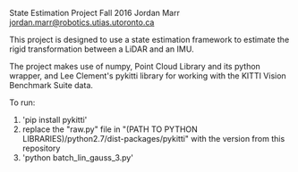 State Estimation Project Fall 2016
Jordan Marr
jordan.marr@robotics.utias.utoronto.ca

This project is designed to use a state estimation framework to estimate the rigid transformation between a LiDAR and an IMU.

The project makes use of numpy, Point Cloud Library and its python wrapper, and Lee Clement's pykitti library for working with the KITTI Vision Benchmark Suite data.

To run:
1) 'pip install pykitti'
2) replace the "raw.py" file in "(PATH TO PYTHON LIBRARIES)/python2.7/dist-packages/pykitti" with the version from this repository 
3) 'python batch_lin_gauss_3.py'
